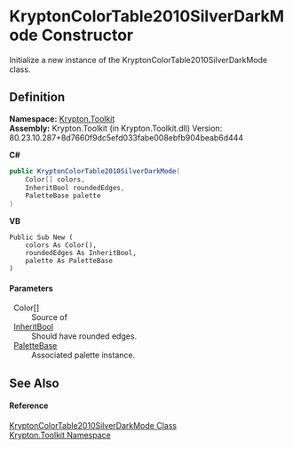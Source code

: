 # KryptonColorTable2010SilverDarkMode Constructor


Initialize a new instance of the KryptonColorTable2010SilverDarkMode class.



## Definition
**Namespace:** <a href="79d2eac2-21f4-54ff-7552-b20c33c30600.md">Krypton.Toolkit</a>  
**Assembly:** Krypton.Toolkit (in Krypton.Toolkit.dll) Version: 80.23.10.287+8d7660f9dc5efd033fabe008ebfb904beab6d444

**C#**
``` C#
public KryptonColorTable2010SilverDarkMode(
	Color[] colors,
	InheritBool roundedEdges,
	PaletteBase palette
)
```
**VB**
``` VB
Public Sub New ( 
	colors As Color(),
	roundedEdges As InheritBool,
	palette As PaletteBase
)
```



#### Parameters
<dl><dt>  Color[]</dt><dd>Source of</dd><dt>  <a href="60db1ece-3db4-87d6-8a1c-3999d61b06c0.md">InheritBool</a></dt><dd>Should have rounded edges.</dd><dt>  <a href="6da77fa5-1590-4646-f2ea-70002c922aee.md">PaletteBase</a></dt><dd>Associated palette instance.</dd></dl>

## See Also


#### Reference
<a href="0a52afc7-d872-5621-7dc9-b0c63d93539a.md">KryptonColorTable2010SilverDarkMode Class</a>  
<a href="79d2eac2-21f4-54ff-7552-b20c33c30600.md">Krypton.Toolkit Namespace</a>  
